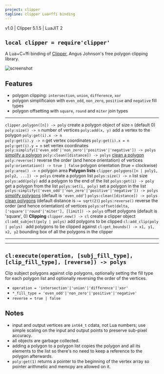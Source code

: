 ```yaml
---
project: clipper
tagline: clipper Lua+ffi binding
---
```


v1.0 | Clipper 5.1.5 | LuaJIT 2

## `local clipper = require'clipper'`

A Lua+C+ffi binding of [Clipper], Angus Johnson's free polygon clipping library.

![screenshot]

## Features

  * polygon clipping: `intersection`, `union`, `difference`, `xor`
  * polygon simplificaion with `even_odd`, `non_zero`, `positive` and `negative` fill types
  * polygon offsetting with `square`, `round` and `miter` join types

---------------------------------------------------------------------------- --------------------------------------------------------
`clipper.polygon([n]) -> poly`                                               create a polygon object of size `n` (default 0)
`poly:size() -> n`                                                           number of vertices
`poly:add(x, y)`                                                             add a vertex to the polygon
`poly:get(i).x -> n` <br> `poly:get(i).y -> n`                               get vertex coordinates
`poly:get(i).x = n` <br> `poly:get(i).y = n`                                 set vertex coordinates
`poly:simplify(['even_odd'|'non_zero'|'positive'|'negative']) -> polys`      [simplify a polygon]
`poly:clean([distance]) -> polys`                                            [clean a polygon]
`poly:reverse()`                                                             reverse the order (and hence orientation) of vertices
`poly:orientation() -> true | false`                                         polygon orientation (true = clockwise)
`poly:area() -> n`                                                           polygon area
**Polygon lists**
`clipper.polygons([n | poly1, poly2, ...]) -> polys`                         create a polygon list
`polys:size() -> n`                                                          list size
`polys:add(poly)`                                                            add a polygon to the end of the list
`polys:get(i) -> poly`                                                       get a polygon from the list
`polys:set(i, poly)`                                                         set a polygon in the list
`polys:simplify(['even_odd'|'non_zero'|'positive'|'negative']) -> polys`     [simplify polygons] (default is `'even_odd'`)
`polys:clean([distance]) -> polys`                                           [clean polygons] (default distance is `~= sqrt(2)`)
`polys:reverse()`                                                            reverse the order (and hence orientation) of vertices
`polys:offset(delta, ['square'|'round'|'miter'], [limit]) -> polys`          offset polygons (default is 'square', 0)
**Clipping**
`clipper.new() -> cl`                                                        create a clipper object
`cl:add_subject(poly | polys)`                                               add polygons to be clipped
`cl:add_clip(poly | polys) `                                                 add polygons to be clipped against
`cl:get_bounds() -> x1, y1, x2, y2`                                          bounding box of all the polygons in the clipper
---------------------------------------------------------------------------- --------------------------------------------------------

------------------------------------------------------------------------------------------
`cl:execute(operation, [subj_fill_type], [clip_fill_type], [reverse]) -> polys`
------------------------------------------------------------------------------------------

Clip subject polygons against clip polygons, optionally setting the fill type
for each polygon list and optionally reversing the order of the vertices.

  * `operation = 'intersection'|'union'|'difference'|'xor'`
  * `*_fill_type = 'even_odd'|'non_zero'|'positive'|'negative'`
  * `reverse = true | false`

## Notes

  * input and output vertices are `int64_t` cdata, not Lua numbers; use simple scaling on the input and output points to preserve sub-pixel accuracy.
  * all objects are garbage collected.
  * adding a polygon to a polygon list copies the polygon and all its elements to the list so there's no need to keep a reference to the polygon afterwards.
  * `poly:get(1)` returns a pointer to the beginning of the vertex array so pointer arithmetic and memcpy are allowed on it.


[Clipper]:      http://www.angusj.com/delphi/clipper.php
[screenshot]:   clipper_demo.png

[simplify a polygon]:   http://www.angusj.com/delphi/clipper/documentation/Docs/Units/ClipperLib/Routines/SimplifyPolygon.htm
[clean a polygon]:      http://www.angusj.com/delphi/clipper/documentation/Docs/Units/ClipperLib/Routines/CleanPolygon.htm
[simplify polygons]:    http://www.angusj.com/delphi/clipper/documentation/Docs/Units/ClipperLib/Routines/SimplifyPolygons.htm
[clean polygons]:       http://www.angusj.com/delphi/clipper/documentation/Docs/Units/ClipperLib/Routines/CleanPolygons.htm

